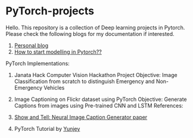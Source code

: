 # PyTorch-projects

Hello. This repository is a collection of Deep learning projects in Pytorch. Please check the following blogs for my documentation if interested.

1) [Personal blog](https://krithikajayaraman.github.io/blog/posts/day1.html)
2) [How to start modelling in Pytorch??](https://medium.com/@connect.krithi/how-do-start-modelling-in-pytorch-361847ae1ff9)


PyTorch Implementations:
1) Janata Hack Computer Vision Hackathon Project 
Objective: Image Classification from scratch to distinguish Emergency and Non-Emergency Vehicles 

2) Image Captioning on Flickr dataset using PyTorch
Objective: Generate Captions from images using Pre-trained CNN and LSTM
References:
1) [Show and Tell: Neural Image Caption Generator paper](https://arxiv.org/pdf/1411.4555.pdf)
2) PyTorch Tutorial by [Yunjey](https://github.com/yunjey/pytorch-tutorial/tree/master/tutorials/03-advanced/image_captioning)
